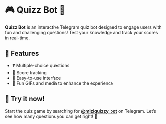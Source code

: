 # 🎮 Quizz Bot 🤖

**Quizz Bot** is an interactive Telegram quiz bot designed to engage users with fun and challenging questions! Test your knowledge and track your scores in real-time.

## 🌟 Features

* ❓ Multiple-choice questions
* 💾 Score tracking
* 📲 Easy-to-use interface
* 🎉 Fun GIFs and media to enhance the experience

## 🤖 Try it now!

Start the quiz game by searching for **[@miziquizzy_bot](https://t.me/miziquizzy_bot)** on Telegram. Let’s see how many questions you can get right! 🎉
